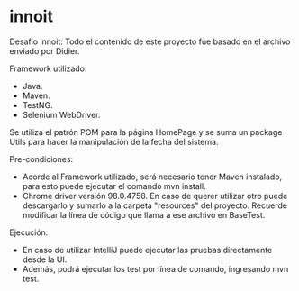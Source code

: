 # innoit
Desafio innoit: Todo el contenido de este proyecto fue basado en el archivo enviado por Didier.

Framework utilizado:
- Java.
- Maven.
- TestNG.
- Selenium WebDriver.

Se utiliza el patrón POM para la página HomePage y se suma un package Utils para hacer la manipulación de la fecha del sistema.

Pre-condiciones:
* Acorde al Framework utilizado, será necesario tener Maven instalado, para esto puede ejecutar el comando mvn install.
* Chrome driver versión 98.0.4758. En caso de querer utilizar otro puede descargarlo y sumarlo a la carpeta "resources" del proyecto. Recuerde modificar la línea de código que llama a ese archivo en BaseTest.

Ejecución:
* En caso de utilizar IntelliJ puede ejecutar las pruebas directamente desde la UI.
* Además, podrá ejecutar los test por línea de comando, ingresando mvn test.



